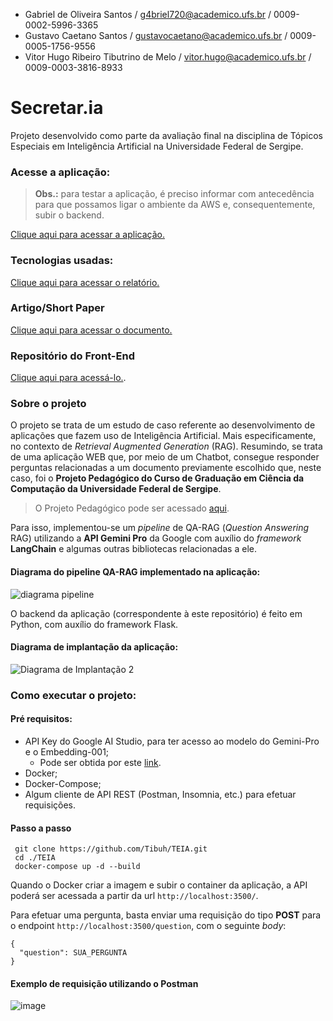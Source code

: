 - Gabriel de Oliveira Santos / g4briel720@academico.ufs.br / 0009-0002-5996-3365
- Gustavo Caetano Santos / gustavocaetano@academico.ufs.br / 0009-0005-1756-9556
- Vitor Hugo Ribeiro Tibutrino de Melo / vitor.hugo@academico.ufs.br / 0009-0003-3816-8933

# Secretar.ia

Projeto desenvolvido como parte da avaliação final na disciplina de Tópicos Especiais em Inteligência Artificial na Universidade Federal de Sergipe.

### Acesse a aplicação:
> **Obs.:** para testar a aplicação, é preciso informar com antecedência para que possamos ligar o ambiente da AWS e, consequentemente, subir o backend.
> 
[Clique aqui para acessar a aplicação.](https://6614b252fd23f900081c496c--secretar-ia.netlify.app/)

### Tecnologias usadas:

[Clique aqui para acessar o relatório.](https://github.com/Tibuh/TEIA/blob/main/tecnologias-usadas.md)

### Artigo/Short Paper
[Clique aqui para acessar o documento.](https://github.com/Tibuh/TEIA/blob/main/Artigo%20-%20Secretar.ia.docx)

### Repositório do Front-End

[Clique aqui para acessá-lo.](https://github.com/Gustavo-caetano/TEIA-Frontend).


### Sobre o projeto

O projeto se trata de um estudo de caso referente ao desenvolvimento de aplicações que fazem uso de Inteligência Artificial. Mais especificamente, no contexto de _Retrieval Augmented Generation_ (RAG).
Resumindo, se trata de uma aplicação WEB que, por meio de um Chatbot, consegue responder perguntas relacionadas a um documento previamente escolhido que, neste caso, foi o **Projeto Pedagógico do Curso de Graduação em Ciência da Computação da Universidade Federal de Sergipe**. 
> O Projeto Pedagógico pode ser acessado [aqui](https://github.com/Tibuh/TEIA/blob/main/src/pdfs/ppcbcc.pdf).

Para isso, implementou-se um _pipeline_ de QA-RAG (_Question Answering_ RAG) utilizando a **API Gemini Pro** da Google com auxílio do _framework_ **LangChain** e algumas outras bibliotecas relacionadas a ele.

#### Diagrama do pipeline QA-RAG implementado na aplicação:
![diagrama pipeline](https://github.com/Tibuh/TEIA/assets/66384277/406b34b6-9e9f-482f-8669-aa9c676e9dd5)


O backend da aplicação (correspondente à este repositório) é feito em Python, com auxílio do framework Flask.

#### Diagrama de implantação da aplicação:
![Diagrama de Implantação 2](https://github.com/Tibuh/TEIA/assets/66384277/4d46e45d-1719-4e6c-951d-ab02308af528)

### Como executar o projeto:

#### Pré requisitos:

- API Key do Google AI Studio, para ter acesso ao modelo do Gemini-Pro e o Embedding-001;
  - Pode ser obtida por este [link](https://aistudio.google.com/).
- Docker;
- Docker-Compose;
- Algum cliente de API REST (Postman, Insomnia, etc.) para efetuar requisições.

#### Passo a passo

```
 git clone https://github.com/Tibuh/TEIA.git
 cd ./TEIA
 docker-compose up -d --build
```

Quando o Docker criar a imagem e subir o container da aplicação, a API poderá ser acessada a partir da url `http://localhost:3500/`.

Para efetuar uma pergunta, basta enviar uma requisição do tipo **POST** para o endpoint `http://localhost:3500/question`, com o seguinte _body_:

```
{
  "question": SUA_PERGUNTA
}
```

#### Exemplo de requisição utilizando o Postman
![image](https://github.com/Tibuh/TEIA/assets/66384277/ce7bc792-72ef-43d9-a92f-9f365c322838)

